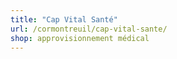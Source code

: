 ```yaml
---
title: "Cap Vital Santé"
url: /cormontreuil/cap-vital-sante/
shop: approvisionnement médical
---
```

